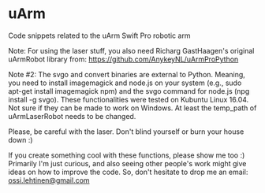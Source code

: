 # uArm
Code snippets related to the uArm Swift Pro robotic arm

Note: For using the laser stuff, you also need Richarg GastHaagen's original uArmRobot library from:
https://github.com/AnykeyNL/uArmProPython

Note #2: The svgo and convert binaries are external to Python. Meaning, you need to install imagemagick and node.js on your system (e.g., sudo apt-get install imagemagick npm) and the svgo command for node.js (npg install -g svgo). These functionalities were tested on Kubuntu Linux 16.04. Not sure if they can be made to work on Windows. At least the temp_path of uArmLaserRobot needs to be changed.

Please, be careful with the laser. Don't blind yourself or burn your house down :)

If you create something cool with these functions, please show me too :) Primarily I'm just curious, and also seeing other people's work might give ideas on how to improve the code. So, don't hesitate to drop me an email: ossi.lehtinen@gmail.com

